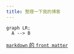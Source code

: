 ```yaml
---
title: 整理一下我的博客
---
```

``` mermaid
graph LR;
  A --> B
```

[`markdown` 的 `front matter`](https://v2.vuepress.vuejs.org/zh/reference/frontmatter.html)
